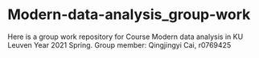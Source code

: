 # Modern-data-analysis_group-work
Here is a group work repository for Course Modern data analysis in KU Leuven Year 2021 Spring. 
Group member: Qingjingyi Cai, r0769425
